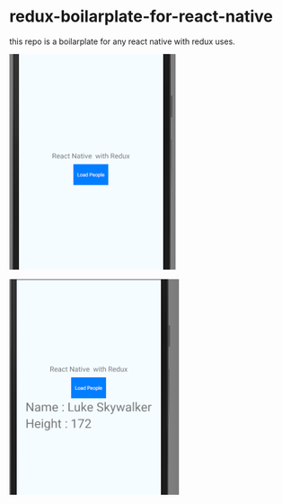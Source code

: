 # redux-boilarplate-for-react-native

this repo is a boilarplate for any react native with redux uses.

![alt text](
https://github.com/nahidmbstu/redux-boilarplate-for-react-native/blob/master/oie_0thAyDRUDsGW.png)



![alt text](
https://github.com/nahidmbstu/redux-boilarplate-for-react-native/blob/master/oie_ZNlbIKKxoowV.png)








